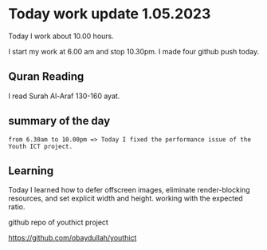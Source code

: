 # Today work update 1.05.2023

Today I work about 10.00 hours.

I start my work at 6.00 am and stop 10.30pm.
I made four github push today.

## Quran Reading

I read Surah Al-Araf 130-160 ayat.

## summary of the day

    from 6.30am to 10.00pm => Today I fixed the performance issue of the Youth ICT project.

## Learning

Today I learned how to defer offscreen images, eliminate render-blocking resources, and set explicit width and height. working with the expected ratio.

github repo of youthict project

https://github.com/obaydullah/youthict
